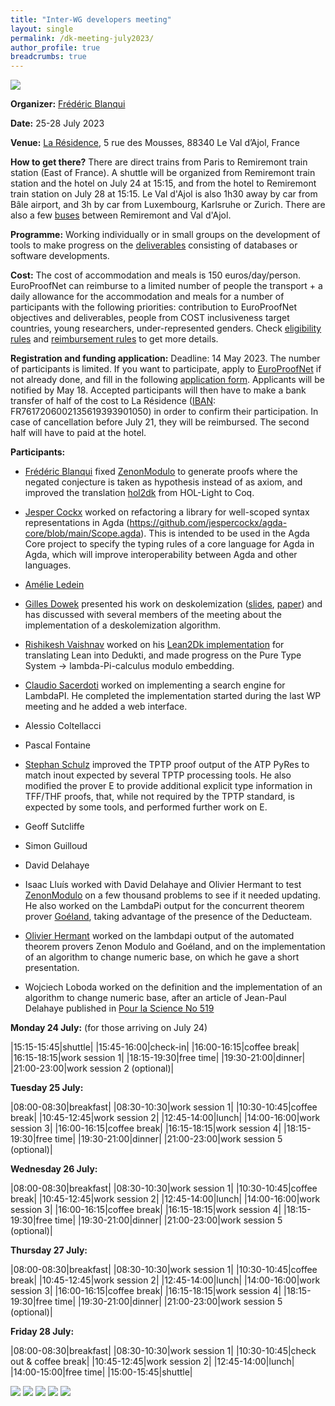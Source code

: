 ```yaml
---
title: "Inter-WG developers meeting"
layout: single
permalink: /dk-meeting-july2023/
author_profile: true
breadcrumbs: true
---
```


<img src="/_pages/WG1/Jul2023/20230726_150641_resized.jpg"/>

**Organizer:** [Frédéric Blanqui](https://blanqui.gitlabpages.inria.fr/)

**Date:** 25-28 July 2023

**Venue:** [La Résidence](https://la-residence.com/), 5 rue des Mousses, 88340 Le Val d’Ajol, France

**How to get there?** There are direct trains from Paris to Remiremont train station (East of France). A shuttle will be organized from Remiremont train station and the hotel on July 24 at 15:15, and from the hotel to Remiremont train station on July 28 at 15:15. Le Val d'Ajol is also 1h30 away by car from Bâle airport, and 3h by car from Luxembourg, Karlsruhe or Zurich. There are also a few [buses](https://www.fluo.eu/ftp/document/ligne6.pdf) between Remiremont and Val d'Ajol.

**Programme:** Working individually or in small groups on the development of tools to make progress on the [deliverables](../deliverables) consisting of databases or software developments.

**Cost:** The cost of accommodation and meals is 150 euros/day/person. EuroProofNet can reimburse to a limited number of people the transport + a daily allowance for the accommodation and meals for a number of participants with the following priorities: contribution to EuroProofNet objectives and deliverables, people from COST inclusiveness target countries, young researchers, under-represented genders. Check [eligibility rules](https://europroofnet.github.io/eligibility/) and [reimbursement rules](https://europroofnet.github.io/reimbursement-rules/) to get more details.

**Registration and funding application:** Deadline: 14 May 2023. The number of participants is limited. If you want to participate, apply to [EuroProofNet](https://e-services.cost.eu/action/CA20111/working-groups/apply) if not already done, and fill in the following [application form](https://forms.gle/xXNP9jneVwhTTFNW6). Applicants will be notified by May 18. Accepted participants will then have to make a bank transfer of half of the cost to La Résidence ([IBAN](./IBAN-Résidence.png): FR7617206002135619393901050) in order to confirm their participation. In case of cancellation before July 21, they will be reimbursed. The second half will have to paid at the hotel.

**Participants:**

* [Frédéric Blanqui](https://blanqui.gitlabpages.inria.fr/) fixed [ZenonModulo](https://github.com/Deducteam/zenon_modulo) to generate proofs where the negated conjecture is taken as hypothesis instead of as axiom, and improved the translation [hol2dk](https://github.com/Deducteam/hol2dk) from HOL-Light to Coq.

* [Jesper Cockx](https://jesper.sikanda.be/) worked on refactoring a library for well-scoped syntax representations in Agda (https://github.com/jespercockx/agda-core/blob/main/Scope.agda). This is intended to be used in the Agda Core project to specify the typing rules of a core language for Agda in Agda, which will improve interoperability between Agda and other languages.

* [Amélie Ledein](https://lmf.cnrs.fr/Perso/AmelieLedein)

* [Gilles Dowek](http://www.lsv.fr/~dowek/) presented his work on deskolemization ([slides](http://www.lsv.fr/~dowek/Slides/skolem.pdf), [paper](https://arxiv.org/abs/2305.10016)) and has discussed with several members of the meeting about the implementation of a deskolemization algorithm.

* [Rishikesh Vaishnav](https://github.com/rish987/) worked on his [Lean2Dk implementation](https://github.com/rish987/lean2dk) for translating Lean into Dedukti, and made progress on the Pure Type System -> lambda-Pi-calculus modulo embedding.

* [Claudio Sacerdoti](https://www.unibo.it/sitoweb/claudio.sacerdoticoen) worked on implementing a search engine for LambdaPI. He completed the implementation started during the last WP meeting and he added a web interface.

* Alessio Coltellacci

* Pascal Fontaine

* [Stephan Schulz](https://wwwlehre.dhbw-stuttgart.de/~sschulz/)
  improved the TPTP proof output of the ATP PyRes to match inout
  expected by several TPTP processing tools. He also modified the
  prover E to provide additional explicit type information in TFF/THF
  proofs, that, while not required by the TPTP standard, is expected
  by some tools, and performed further work on E.

* Geoff Sutcliffe

* Simon Guilloud

* David Delahaye

* Isaac Lluís worked with David Delahaye and Olivier Hermant to test [ZenonModulo](https://github.com/Deducteam/zenon_modulo) on a few thousand problems to see if it needed updating. He also worked on the LambdaPi output for the concurrent theorem prover [Goéland](https://github.com/GoelandProver/Goeland), taking advantage of the presence of the Deducteam.

* [Olivier Hermant](https://www.cri.minesparis.psl.eu/people/hermant/) worked on the lambdapi output of the automated theorem provers Zenon Modulo and Goéland, and on the implementation of an algorithm to change numeric base, on which he gave a short presentation.
  
* Wojciech Loboda worked on the definition and the implementation of an algorithm to change numeric base, after an article of Jean-Paul Delahaye published in [Pour la Science No 519](https://www.pourlascience.fr/sr/logique-calcul/changer-de-numeration-avec-le-systeme-esperluette-20629.php)

**Monday 24 July:** (for those arriving on July 24)

|15:15-15:45|shuttle|
|15:45-16:00|check-in|
|16:00-16:15|coffee break|
|16:15-18:15|work session 1|
|18:15-19:30|free time|
|19:30-21:00|dinner|
|21:00-23:00|work session 2 (optional)|

**Tuesday 25 July:**

|08:00-08:30|breakfast|
|08:30-10:30|work session 1|
|10:30-10:45|coffee break|
|10:45-12:45|work session 2|
|12:45-14:00|lunch|
|14:00-16:00|work session 3|
|16:00-16:15|coffee break|
|16:15-18:15|work session 4|
|18:15-19:30|free time|
|19:30-21:00|dinner|
|21:00-23:00|work session 5 (optional)|

**Wednesday 26 July:**

|08:00-08:30|breakfast|
|08:30-10:30|work session 1|
|10:30-10:45|coffee break|
|10:45-12:45|work session 2|
|12:45-14:00|lunch|
|14:00-16:00|work session 3|
|16:00-16:15|coffee break|
|16:15-18:15|work session 4|
|18:15-19:30|free time|
|19:30-21:00|dinner|
|21:00-23:00|work session 5 (optional)|

**Thursday 27 July:**

|08:00-08:30|breakfast|
|08:30-10:30|work session 1|
|10:30-10:45|coffee break|
|10:45-12:45|work session 2|
|12:45-14:00|lunch|
|14:00-16:00|work session 3|
|16:00-16:15|coffee break|
|16:15-18:15|work session 4|
|18:15-19:30|free time|
|19:30-21:00|dinner|
|21:00-23:00|work session 5 (optional)|

**Friday 28 July:**

|08:00-08:30|breakfast|
|08:30-10:30|work session 1|
|10:30-10:45|check out & coffee break|
|10:45-12:45|work session 2|
|12:45-14:00|lunch|
|14:00-15:00|free time|
|15:00-15:45|shuttle|

<img src="/_pages/WG1/Jul2023/20230727_113125_resized.jpg"/>
<img src="/_pages/WG1/Jul2023/20230727_093108_resized.jpg"/>
<img src="/_pages/WG1/Jul2023/20230727_093043_resized.jpg"/>
<img src="/_pages/WG1/Jul2023/20230727_093153_resized.jpg"/>
<img src="/_pages/WG1/Jul2023/20230727_093100_resized.jpg"/>
